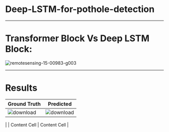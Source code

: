 # Deep-LSTM-for-pothole-detection

---


# Transformer Block Vs Deep LSTM Block:

![remotesensing-15-00983-g003](https://github.com/user-attachments/assets/a3ff1fbb-9eeb-4991-b4d1-d5312eeda9d0)


--- 

# Results

| Ground Truth  | Predicted  |
| ------------- | ------------- |
|  ![download](https://github.com/user-attachments/assets/5c341266-be0f-40cf-8099-8da9debb8f22) |  ![download](https://github.com/user-attachments/assets/0f8d72b5-b0e5-414f-a0b5-c317a60093b8)
  |
| Content Cell  | Content Cell  |
